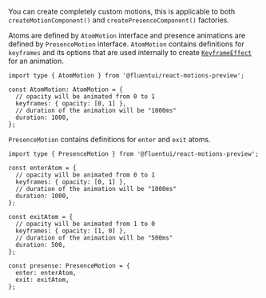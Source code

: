 You can create completely custom motions, this is applicable to both `createMotionComponent()` and `createPresenceComponent()` factories.

Atoms are defined by `AtomMotion` interface and presence animations are defined by `PresenceMotion` interface.
`AtomMotion` contains definitions for `keyframes` and its options that are used internally to create [`KeyframeEffect`](https://developer.mozilla.org/en-US/docs/Web/API/KeyframeEffect) for an animation.

```tsx
import type { AtomMotion } from '@fluentui/react-motions-preview';

const AtomMotion: AtomMotion = {
  // opacity will be animated from 0 to 1
  keyframes: { opacity: [0, 1] },
  // duration of the animation will be "1000ms"
  duration: 1000,
};
```

`PresenceMotion` contains definitions for `enter` and `exit` atoms.

```tsx
import type { PresenceMotion } from '@fluentui/react-motions-preview';

const enterAtom = {
  // opacity will be animated from 0 to 1
  keyframes: { opacity: [0, 1] },
  // duration of the animation will be "1000ms"
  duration: 1000,
};

const exitAtom = {
  // opacity will be animated from 1 to 0
  keyframes: { opacity: [1, 0] },
  // duration of the animation will be "500ms"
  duration: 500,
};

const presense: PresenceMotion = {
  enter: enterAtom,
  exit: exitAtom,
};
```
